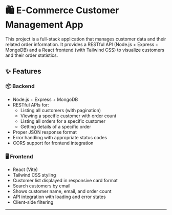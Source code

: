 # 🛍️ E-Commerce Customer Management App

This project is a full-stack application that manages customer data and their related order information. It provides a RESTful API (Node.js + Express + MongoDB) and a React frontend (with Tailwind CSS) to visualize customers and their order statistics.

## ✨ Features

### 📦 Backend

- Node.js + Express + MongoDB
- RESTful APIs for:
  - Listing all customers (with pagination)
  - Viewing a specific customer with order count
  - Listing all orders for a specific customer
  - Getting details of a specific order
- Proper JSON response format
- Error handling with appropriate status codes
- CORS support for frontend integration

### 🖥️ Frontend

- React (Vite)
- Tailwind CSS styling
- Customer list displayed in responsive card format
- Search customers by email
- Shows customer name, email, and order count
- API integration with loading and error states
- Client-side filtering

---
